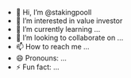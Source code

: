 - 👋 Hi, I’m @stakingpooll
- 👀 I’m interested in value investor
- 🌱 I’m currently learning ...
- 💞️ I’m looking to collaborate on ...
- 📫 How to reach me ...
- 😄 Pronouns: ...
- ⚡ Fun fact: ...

<!---
stakingpooll/stakingpooll is a ✨ special ✨ repository because its `README.md` (this file) appears on your GitHub profile.
You can click the Preview link to take a look at your changes.
--->
